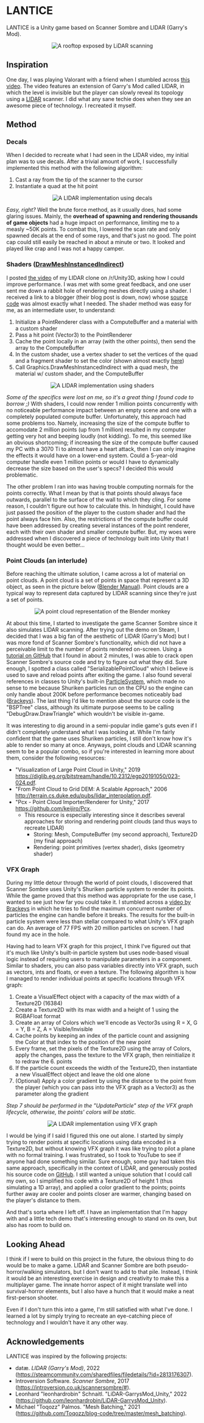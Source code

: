 # LANTICE

LANTICE is a Unity game based on Scanner Sombre and LIDAR (Garry's Mod).

<p align="center">
  <img src="./Images/cover.png" alt="A rooftop exposed by LiDAR scanning"/>
</p>

## Inspiration

One day, I was playing Valorant with a friend when I stumbled across [this video](https://www.youtube.com/watch?v=EPJhdmye9eE&t=68s). The video features an extension of Garry's Mod called LIDAR, in which the level is invisible but the player can slowly reveal its topology using a [LIDAR](https://en.wikipedia.org/wiki/Lidar) scanner. I did what any sane techie does when they see an awesome piece of technology. I recreated it myself.

## Method

### Decals

When I decided to recreate what I had seen in the LIDAR video, my initial plan was to use decals. After a trivial amount of work, I successfully implemented this method with the following algorithm:

1. Cast a ray from the tip of the scanner to the cursor
2. Instantiate a quad at the hit point

<p align="center">
  <img src="./Images/decal.gif" alt="A LIDAR implementation using decals"/>
</p>

_Easy, right?_ Well the brute force method, as it usually does, had some glaring issues. Mainly, the **overhead of spawning and rendering thousands of game objects** had a huge impact on performance, limiting me to a measly ~50K points. To combat this, I lowered the scan rate and only spawned decals at the end of some rays, and that's just no good. The point cap could still easily be reached in about a minute or two. It looked and played like crap and I was not a happy camper.

### Shaders ([DrawMeshInstancedIndirect](https://docs.unity3d.com/ScriptReference/Graphics.DrawMeshInstancedIndirect.html))

I posted [the video](https://www.youtube.com/watch?v=CrYKLJR1Hhg) of my LIDAR clone on /r/Unity3D, asking how I could improve performance. I was met with some great feedback, and one user sent me down a rabbit hole of rendering meshes directly using a shader. I received  a link to a blogger (their blog post is down, now) whose [source code](https://github.com/Toqozz/blog-code/tree/master/mesh_batching) was almost exactly what I needed. The shader method was easy for me, as an intermediate user, to understand:

1. Initialize a PointRenderer class with a ComputeBuffer and a material with a custom shader
2. Pass a hit point (Vector3) to the PointRenderer
3. Cache the point locally in an array (with the other points), then send the array to the ComputeBuffer
4. In the custom shader, use a vertex shader to set the vertices of the quad and a fragment shader to set the color (shown almost exactly [here](https://docs.unity3d.com/Manual/SL-VertexProgramInputs.html))
5. Call Graphics.DrawMeshInstancedIndirect with a quad mesh, the material w/ custom shader, and the ComputeBuffer

<p align="center">
  <img src="./Images/customshader.gif" alt="A LIDAR implementation using shaders"/>
</p>

_Some of the specifics were lost on me, so it's a great thing I found code to borrow ;)_ With shaders, I could now render 1 million points concurrently with no noticeable performance impact between an empty scene and one with a completely populated compute buffer. Unfortunately, this approach had some problems too. Namely, increasing the size of the compute buffer to accomodate 2 million points (up from 1 million) resulted in my computer getting very hot and beeping loudly (not kidding). To me, this seemed like an obvious shortcoming; if increasing the size of the compute buffer caused my PC with a 3070 Ti to almost have a heart attack, then I can only imagine the effects it would have on a lower-end system. Could a 5-year-old computer handle even 1 million points or would I have to dynamically decrease the size based on the user's specs? I decided this would problematic.

The other problem I ran into was having trouble computing normals for the points correctly. What I mean by that is that points should always face outwards, parallel to the surface of the wall to which they cling. For some reason, I couldn't figure out how to calculate this. In hindsight, I could have just passed the position of the player to the custom shader and had the point always face him. Also, the restrictions of the compute buffer could have been addressed by creating several instances of the point renderer, each with their own shader and smaller compute buffer. But, my woes were addressed when I discovered a piece of technology built into Unity that I thought would be even better...

### Point Clouds (an interlude)

Before reaching the ultimate solution, I came across a lot of material on point clouds. A point cloud is a set of points in space that represent a 3D object, as seen in the picture below ([Blender Manual](https://docs.blender.org/manual/en/latest/modeling/point_cloud.html)). Point clouds are a typical way to represent data captured by LIDAR scanning since they're just a set of points. 

<p align="center">
  <img src="./Images/pointcloud.png" alt="A point cloud representation of the Blender monkey"/>
</p>

At about this time, I started to investigate the game Scanner Sombre since it also simulates LIDAR scanning. After trying out the demo on Steam, I decided that I was a big fan of the aesthetic of LIDAR (Garry's Mod) but I was more fond of Scanner Sombre's functionality, which did not have a perceivable limit to the number of points rendered on-screen. Using a [tutorial on GitHub](https://github.com/imadr/Unity-game-hacking) that I found in about 2 minutes, I was able to crack open Scanner Sombre's source code and try to figure out what they did. Sure enough, I spotted a class called "SerializablePointCloud" which I believe is used to save and reload points after exiting the game. I also found several references in classes to Unity's built-in [ParticleSystem](https://docs.unity3d.com/ScriptReference/ParticleSystem.html), which made no sense to me because Shuriken particles run on the CPU so the engine can only handle about 200K before performance becomes noticeably bad ([Brackeys](https://docs.google.com/spreadsheets/d/1dZ5NRIxKxy287jUVc6WnQ-2DIWazmrpHGXEO1vfuHis/edit#gid=0)). The last thing I'd like to mention about the source code is the "BSPTree" class, although its ultimate purpose seems to be calling "DebugDraw.DrawTriangle" which wouldn't be visible in-game.

It was interesting to dig around in a semi-popular indie game's guts even if I didn't completely understand what I was looking at. While I'm fairly confident that the game uses Shuriken particles, I still don't know how it's able to render so many at once. Anyways, point clouds and LIDAR scanning seem to be a popular combo, so if you're interested in learning more about them, consider the following resources:

- "Visualization of Large Point Cloud in Unity," 2019 https://diglib.eg.org/bitstream/handle/10.2312/egp20191050/023-024.pdf.
- "From Point Cloud to Grid DEM: A Scalable Approach," 2006 http://terrain.cs.duke.edu/pubs/lidar_interpolation.pdf.
- "Pcx - Point Cloud Importer/Renderer for Unity," 2017 https://github.com/keijiro/Pcx.
  - This resource is especially interesting since it describes several approaches for storing and rendering point clouds (and thus ways to recreate LIDAR)
    - Storing: Mesh, ComputeBuffer (my second approach), Texture2D (my final approach)
    - Rendering: point primitives (vertex shader), disks (geometry shader)

### VFX Graph

During my little detour through the world of point clouds, I discovered that Scanner Sombre uses Unity's Shuriken particle system to render its points. While the game proved that this method was appropriate for the use case, I wanted to see just how far you could take it. I stumbled across a [video by Brackeys](https://www.youtube.com/watch?v=0deXRHX9C08) in which he tries to find the maximum concurrent number of particles the engine can handle before it breaks. The results for the built-in particle system were less than stellar compared to what Unity's VFX graph can do. An average of 77 FPS with 20 million particles on screen. I had found my ace in the hole.

Having had to learn VFX graph for this project, I think I've figured out that it's much like Unity's built-in particle system but uses node-based visual logic instead of requiring users to manipulate parameters in a component. Similar to shaders, you can also pass variables directly into VFX graph, such as vectors, ints and floats, or even a texture. The following algorithm is how I managed to render individual points at specific locations through VFX graph:

1. Create a VisualEffect object with a capacity of the max width of a Texture2D (16384)
2. Create a Texture2D with its max width and a height of 1 using the RGBAFloat format
3. Create an array of Colors which we'll encode as Vector3s using R = X, G = Y, B = Z, A = Visible/Invisible
4. Cache points by keeping an index of the particle count and assigning the Color at that index to the position of the new point
5. Every frame, set the pixels of the Texture2D using the array of Colors, apply the changes, pass the texture to the VFX graph, then reinitialize it to redraw the 6. points
6. If the particle count exceeds the width of the Texture2D, then instantiate a new VisualEffect object and leave the old one alone
7. (Optional) Apply a color gradient by using the distance to the point from the player (which you can pass into the VFX graph as a Vector3) as the parameter along the gradient

_Step 7 should be performed in the "UpdateParticle" step of the VFX graph lifecycle, otherwise, the points' colors will be static._

<p align="center">
  <img src="./Images/vfxgraph.gif" alt="A LIDAR implementation using VFX graph"/>
</p>

I would be lying if I said I figured this one out alone. I started by simply trying to render points at specific locations using data encoded in a Texture2D, but without knowing VFX graph it was like trying to pilot a plane with no formal training. I was frustrated, so I took to YouTube to see if anyone had done something similar. Sure enough, some guy had taken this same approach, specifically in the context of LIDAR, and generously posted his source code on [GitHub](https://github.com/leonhardrobin/LiDAR-GarrysMod_Unity). I still wanted a unique solution that I could call my own, so I simplified his code with a Texture2D of height 1 (thus simulating a 1D array), and applied a color gradient to the points; points further away are cooler and points closer are warmer, changing based on the player's distance to them.

And that's sorta where I left off. I have an implementation that I'm happy with and a little tech demo that's interesting enough to stand on its own, but also has room to build on.

## Looking Ahead

I think if I were to build on this project in the future, the obvious thing to do would be to make a game. LIDAR and Scanner Sombre are both pseudo-horror/walking simulators, but I don't want to add to that pile. Instead, I think it would be an interesting exercise in design and creativity to make this a multiplayer game. The innate horror aspect of it might translate well into survival-horror elements, but I also have a hunch that it would make a neat first-person shooter.

Even if I don't turn this into a game, I'm still satisfied with what I've done. I learned a lot by simply trying to recreate an eye-catching piece of technology and I wouldn't have it any other way.

## Acknowledgements

LANTICE was inspired by the following projects:

- datæ. _LIDAR (Garry's Mod)_, 2022 (https://steamcommunity.com/sharedfiles/filedetails/?id=2813176307).
- Introversion Software. _Scanner Sombre_, 2017 (https://introversion.co.uk/scannersombre/#).
- Leonhard "leonhardrobin" Schnaitl. "LiDAR-GarrysMod_Unity," 2022 (https://github.com/leonhardrobin/LiDAR-GarrysMod_Unity).
- Michael "Toqozz" Palmos. "Mesh Batching," 2021 (https://github.com/Toqozz/blog-code/tree/master/mesh_batching).
